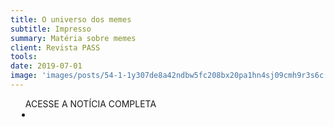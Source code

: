 ```yaml
---
title: O universo dos memes
subtitle: Impresso
summary: Matéria sobre memes
client: Revista PASS
tools: 
date: 2019-07-01
image: 'images/posts/54-1-1y307de8a42ndbw5fc208bx20pa1hn4sj09cmh9r3s6c.png'
---
```




<div class="post__share"><ul class="share__list list-reset">ACESSE A NOTÍCIA COMPLETA<li class="share__item" style="margin-left: 10px"><a class="share__link share__facebook" style="background: #fa5657" href="https://pdf.magtab.com/reader/pass-mag/20225#page/57" 
onclick=window.open(this.href, 'pop-up', 'left=20,top=20,width=500,height=500,toolbar=1,resizable=0'); return false;" title="Link" rel="nofollow"><i class="fa-solid fa-link"></i></a></li></ul></div>
<!-- <div class="gallery-box"><div class="gallery"><img src="/clipping/images/example-1.jpg" loading="lazy" alt="Project"><img src="/clipping/images/example-2.jpg" loading="lazy" alt="Project"></div><em>Gallery / <a href="https://www.freepik.com/" target="_blank">Freepic</a></em></div> -->